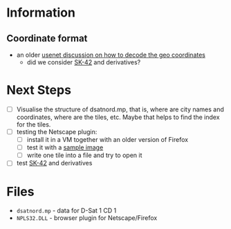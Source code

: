 # Information


## Coordinate format

-   an older [usenet discussion on how to decode the geo
    coordinates](https://groups.google.com/g/de.org.ccc/c/xlaNafyxmrM/m/hXZj7J5ksc8J)
    -   did we consider
        [SK-42](https://en.wikipedia.org/wiki/SK-42_reference_system)
        and derivatives?

# Next Steps

-   [ ] Visualise the structure of dsatnord.mp, that is, where are city
    names and coordinates, where are the tiles, etc. Maybe that helps to
    find the index for the tiles.
-   [ ] testing the Netscape plugin:
    -   [ ] install it in a VM together with an older version of Firefox
    -   [ ] test it with a [sample
        image](http://justsolve.archiveteam.org/wiki/Lightning_Strike)
    -   [ ] write one tile into a file and try to open it
-   [ ] test
    [SK-42](https://en.wikipedia.org/wiki/SK-42_reference_system) and
    derivatives

# Files

-   `dsatnord.mp` - data for D-Sat 1 CD 1
-   `NPLS32.DLL` - browser plugin for Netscape/Firefox
